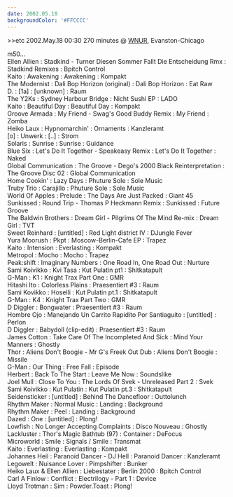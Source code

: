 ```yaml
---
date: 2002.05.18
backgroundColor: '#FFCCCC'
---
```


\>>etc 2002.May.18 00:30 270 minutes @ [WNUR](http://www.wnur.org/), Evanston-Chicago  

m50...  
Ellen Allien : Stadkind - Turner Diesen Sommer Fallt Die Entscheidung Rmx : Stadkind Remixes : Bpitch Control  
Kaito : Awakening : Awakening : Kompakt  
The Modernist : Dali Bop Horizon (original) : Dali Bop Horizon : Eat Raw  
D. : \[1a\] : \[unknown\] : Raum  
The Y2Ks : Sydney Harbour Bridge : Nicht Sushi EP : LADO  
Kaito : Beautiful Day : Beautiful Day : Kompakt  
Groove Armada : My Friend - Swag's Good Buddy Remix : My Friend : Zomba  
Heiko Laux : Hypnomarchin' : Ornaments : Kanzleramt  
\[o\] : Unwerk : \[..\] : Strom  
Solaris : Sunrise : Sunrise : Guidance  
Blue Six : Let's Do It Together - Speakeasy Remix : Let's Do It Together : Naked  
Global Communication : The Groove - Dego's 2000 Black Reinterpretation : The Groove Disc 02 : Global Communication  
Home Cookin' : Lazy Days : Phuture Sole : Sole Music  
Truby Trio : Carajillo : Phuture Sole : Sole Music  
World Of Apples : Prelude : The Days Are Just Packed : Giant 45  
Sunkissed : Round Trip - Thomas P Heckmann Remix : Sunkissed : Future Groove  
The Baldwin Brothers : Dream Girl - Pilgrims Of The Mind Re-mix : Dream Girl : TVT  
Sweet Reinhard : \[untitled\] : Red Light district IV : DJungle Fever  
Yura Moorush : Pkpt : Moscow-Berlin-Cafe EP : Trapez  
Kaito : Intension : Everlasting : Kompakt  
Metropol : Mocho : Mocho : Trapez  
Peak:shift : Imaginary Numbers : One Road In, One Road Out : Nurture  
Sami Koivikko : Kvi Tasa : Kut Pulatin pt1 : Shitkatapult  
G-Man : K1 : Knight Trax Part One : GMR  
Hitashi Ito : Colorless Plains : Praesentiert #3 : Raum  
Sami Kovikko : Hoselli : Kut Pulatin pt.1 : Shitkatapult  
G-Man : K4 : Knight Trax Part Two : GMR  
D Diggler : Bongwater : Praesentiert #3 : Raum  
Hombre Ojo : Manejando Un Carrito Rapidito Por Santiaguito : \[untitled\] : Perlon  
D Diggler : Babydoll (clip-edit) : Praesentiert #3 : Raum  
James Cotton : Take Care Of The Incompleted And Sick : Mind Your Manners : Ghostly  
Thor : Aliens Don't Boogie - Mr G's Freek Out Dub : Aliens Don't Boogie : Missile  
G-Man : Our Thing : Free Fall : Episode  
Herbert : Back To The Start : Leave Me Now : Soundslike  
Joel Mull : Close To You : The Lords Of Svek - Unreleased Part 2 : Svek  
Sami Koivikko : Kut Pulatin : Kut Pulatin pt.3 : Shitkatapult  
Seidensticker : \[untitled\] : Behind The Dancefloor : Outtolunch  
Rhythm Maker : Normal Music : Landing : Background  
Rhythm Maker : Peel : Landing : Background  
Dazed : One : \[untitled\] : Plong!  
Lowfish : No Longer Accepting Complaints : Disco Nouveau : Ghostly  
Lackluster : Thor's Magic Bathtub (97) : Container : DeFocus  
Microworld : Smile : Signals / Smile : Transmat  
Kaito : Everlasting : Everlasting : Kompakt  
Johannes Heil : Paranoid Dancer - DJ Hell : Paranoid Dancer : Kanzleramt  
Legowelt : Nuisance Lover : Pimpshifter : Bunker  
Heiko Laux & Ellen Allien : Liebestater : Berlin 2000 : Bpitch Control  
Carl A Finlow : Conflict : Electrilogy - Part 1 : Device  
Lloyd Trotman : Sim : Powder.Toast : Plong!